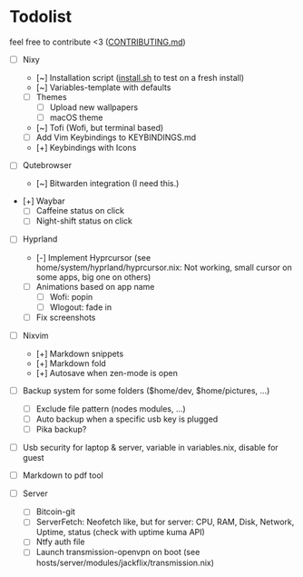 # Todolist

feel free to contribute <3 ([CONTRIBUTING.md](CONTRIBUTING.md))

- [ ] Nixy
  - [~] Installation script ([install.sh](./scripts/install.sh) to test on a fresh install)
  - [~] Variables-template with defaults
  - [ ] Themes
    - [ ] Upload new wallpapers
    - [ ] macOS theme
  - [~] Tofi (Wofi, but terminal based)
  - [ ] Add Vim Keybindings to KEYBINDINGS.md
  - [+] Keybindings with Icons

- [ ] Qutebrowser
  - [~] Bitwarden integration (I need this.)

- [+] Waybar
  - [ ] Caffeine status on click
  - [ ] Night-shift status on click

- [ ] Hyprland
  - [-] Implement Hyprcursor (see home/system/hyprland/hyprcursor.nix: Not working, small cursor on some apps, big one on others)
  - [ ] Animations based on app name
    - [ ] Wofi: popin
    - [ ] Wlogout: fade in
  - [ ] Fix screenshots

- [ ] Nixvim
  - [+] Markdown snippets
  - [+] Markdown fold
  - [+] Autosave when zen-mode is open

- [ ] Backup system for some folders ($home/dev, $home/pictures, ...)
  - [ ] Exclude file pattern (nodes modules, ...)
  - [ ] Auto backup when a specific usb key is plugged
  - [ ] Pika backup?

- [ ] Usb security for laptop & server, variable in variables.nix, disable for guest
- [ ] Markdown to pdf tool

- [ ] Server
  - [ ] Bitcoin-git
  - [ ] ServerFetch: Neofetch like, but for server: CPU, RAM, Disk, Network, Uptime, status (check with uptime kuma API)
  - [ ] Ntfy auth file
  - [ ] Launch transmission-openvpn on boot (see hosts/server/modules/jackflix/transmission.nix)

